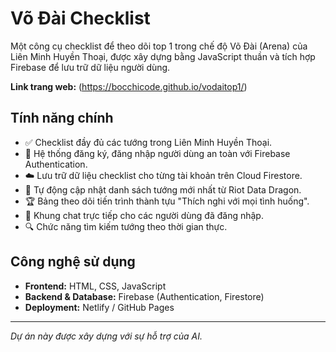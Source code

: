 # Võ Đài Checklist

Một công cụ checklist để theo dõi top 1 trong chế độ Võ Đài (Arena) của Liên Minh Huyền Thoại, được xây dựng bằng JavaScript thuần và tích hợp Firebase để lưu trữ dữ liệu người dùng.

**Link trang web:** (https://bocchicode.github.io/vodaitop1/)

## Tính năng chính
* ✅ Checklist đầy đủ các tướng trong Liên Minh Huyền Thoại.
* 👤 Hệ thống đăng ký, đăng nhập người dùng an toàn với Firebase Authentication.
* ☁️ Lưu trữ dữ liệu checklist cho từng tài khoản trên Cloud Firestore.
* 🔄 Tự động cập nhật danh sách tướng mới nhất từ Riot Data Dragon.
* 🏆 Bảng theo dõi tiến trình thành tựu "Thích nghi với mọi tình huống".
* 💬 Khung chat trực tiếp cho các người dùng đã đăng nhập.
* 🔍 Chức năng tìm kiếm tướng theo thời gian thực.

## Công nghệ sử dụng
* **Frontend:** HTML, CSS, JavaScript
* **Backend & Database:** Firebase (Authentication, Firestore)
* **Deployment:** Netlify / GitHub Pages

---
*Dự án này được xây dựng với sự hỗ trợ của AI.*

